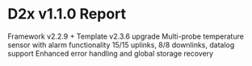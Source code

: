 # D2x v1.1.0 Report
Framework v2.2.9 + Template v2.3.6 upgrade
Multi-probe temperature sensor with alarm functionality
15/15 uplinks, 8/8 downlinks, datalog support
Enhanced error handling and global storage recovery
